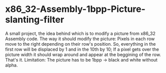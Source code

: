 # x86_32-Assembly-1bpp-Picture-slanting-filter
A small project, the idea behind which is to modify a picture from x86_32 Assembly code.
The way it should modify the picture:
  Pixels in each row move to the right depending on their row's position. So, everything in the first row will be displaced by 1 and in the 10th by 10;
  If a pixel gets over the picture width it should wrap around and appear at the beggining of the row.
  That's it.
  Limitation: The picture has to be 1bpp -> black and white without alpha.
